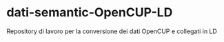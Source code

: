 # dati-semantic-OpenCUP-LD
Repository di lavoro per la conversione dei dati OpenCUP e collegati in LD

